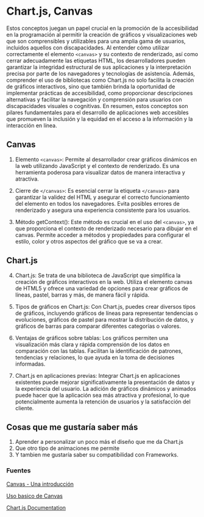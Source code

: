 
# Chart.js, Canvas

Estos conceptos juegan un papel crucial en la promoción de la accesibilidad en la programación al permitir la creación de gráficos y visualizaciones web que son comprensibles y utilizables para una amplia gama de usuarios, incluidos aquellos con discapacidades. Al entender cómo utilizar correctamente el elemento `<canvas>` y su contexto de renderizado, así como cerrar adecuadamente las etiquetas HTML, los desarrolladores pueden garantizar la integridad estructural de sus aplicaciones y la interpretación precisa por parte de los navegadores y tecnologías de asistencia. Además, comprender el uso de bibliotecas como Chart.js no solo facilita la creación de gráficos interactivos, sino que también brinda la oportunidad de implementar prácticas de accesibilidad, como proporcionar descripciones alternativas y facilitar la navegación y comprensión para usuarios con discapacidades visuales o cognitivas. En resumen, estos conceptos son pilares fundamentales para el desarrollo de aplicaciones web accesibles que promueven la inclusión y la equidad en el acceso a la información y la interacción en línea.

## Canvas

1. Elemento `<canvas>`: Permite al desarrollador crear gráficos dinámicos en la web utilizando JavaScript y el contexto de renderizado. Es una herramienta poderosa para visualizar datos de manera interactiva y atractiva.

2. Cierre de `</canvas>`: Es esencial cerrar la etiqueta `</canvas>` para garantizar la validez del HTML y asegurar el correcto funcionamiento del elemento en todos los navegadores. Evita posibles errores de renderizado y asegura una experiencia consistente para los usuarios.

3. Método getContext(): Este método es crucial en el uso del `<canvas>`, ya que proporciona el contexto de renderizado necesario para dibujar en el canvas. Permite acceder a métodos y propiedades para configurar el estilo, color y otros aspectos del gráfico que se va a crear.

## Chart.js

4. Chart.js: Se trata de una biblioteca de JavaScript que simplifica la creación de gráficos interactivos en la web. Utiliza el elemento canvas de HTML5 y ofrece una variedad de opciones para crear gráficos de líneas, pastel, barras y más, de manera fácil y rápida.

5. Tipos de gráficos en Chart.js: Con Chart.js, puedes crear diversos tipos de gráficos, incluyendo gráficos de líneas para representar tendencias o evoluciones, gráficos de pastel para mostrar la distribución de datos, y gráficos de barras para comparar diferentes categorías o valores.

6. Ventajas de gráficos sobre tablas: Los gráficos permiten una visualización más clara y rápida comprensión de los datos en comparación con las tablas. Facilitan la identificación de patrones, tendencias y relaciones, lo que ayuda en la toma de decisiones informadas.

7. Chart.js en aplicaciones previas: Integrar Chart.js en aplicaciones existentes puede mejorar significativamente la presentación de datos y la experiencia del usuario. La adición de gráficos dinámicos y animados puede hacer que la aplicación sea más atractiva y profesional, lo que potencialmente aumenta la retención de usuarios y la satisfacción del cliente.

## Cosas que me gustaría saber más

1. Aprender a personalizar un poco más el diseño que me da Chart.js
2. Que otro tipo de animaciones me permite
3. Y tambien me gustaría saber su compatibilidad con Frameworks.

### Fuentes

[Canvas - Una introducción](https://w3.unpocodetodo.info/canvas/introduccion.php)

[Uso basico de Canvas](https://developer.mozilla.org/es/docs/Web/API/Canvas_API/Tutorial/Basic_usage)

[Chart.js Documentation](http://www.chartjs.org/docs/)

